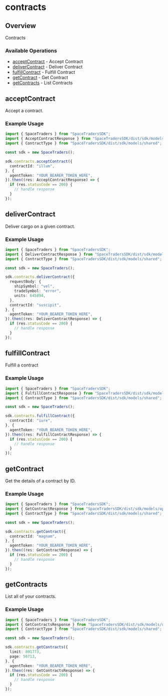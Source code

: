 # contracts

## Overview

Contracts

### Available Operations

* [acceptContract](#acceptcontract) - Accept Contract
* [deliverContract](#delivercontract) - Deliver Contract
* [fulfillContract](#fulfillcontract) - Fulfill Contract
* [getContract](#getcontract) - Get Contract
* [getContracts](#getcontracts) - List Contracts

## acceptContract

Accept a contract.

### Example Usage

```typescript
import { SpaceTraders } from "SpaceTradersSDK";
import { AcceptContractResponse } from "SpaceTradersSDK/dist/sdk/models/operations";
import { ContractType } from "SpaceTradersSDK/dist/sdk/models/shared";

const sdk = new SpaceTraders();

sdk.contracts.acceptContract({
  contractId: "illum",
}, {
  agentToken: "YOUR_BEARER_TOKEN_HERE",
}).then((res: AcceptContractResponse) => {
  if (res.statusCode == 200) {
    // handle response
  }
});
```

## deliverContract

Deliver cargo on a given contract.

### Example Usage

```typescript
import { SpaceTraders } from "SpaceTradersSDK";
import { DeliverContractResponse } from "SpaceTradersSDK/dist/sdk/models/operations";
import { ContractType } from "SpaceTradersSDK/dist/sdk/models/shared";

const sdk = new SpaceTraders();

sdk.contracts.deliverContract({
  requestBody: {
    shipSymbol: "vel",
    tradeSymbol: "error",
    units: 645894,
  },
  contractId: "suscipit",
}, {
  agentToken: "YOUR_BEARER_TOKEN_HERE",
}).then((res: DeliverContractResponse) => {
  if (res.statusCode == 200) {
    // handle response
  }
});
```

## fulfillContract

Fulfill a contract

### Example Usage

```typescript
import { SpaceTraders } from "SpaceTradersSDK";
import { FulfillContractResponse } from "SpaceTradersSDK/dist/sdk/models/operations";
import { ContractType } from "SpaceTradersSDK/dist/sdk/models/shared";

const sdk = new SpaceTraders();

sdk.contracts.fulfillContract({
  contractId: "iure",
}, {
  agentToken: "YOUR_BEARER_TOKEN_HERE",
}).then((res: FulfillContractResponse) => {
  if (res.statusCode == 200) {
    // handle response
  }
});
```

## getContract

Get the details of a contract by ID.

### Example Usage

```typescript
import { SpaceTraders } from "SpaceTradersSDK";
import { GetContractResponse } from "SpaceTradersSDK/dist/sdk/models/operations";
import { ContractType } from "SpaceTradersSDK/dist/sdk/models/shared";

const sdk = new SpaceTraders();

sdk.contracts.getContract({
  contractId: "magnam",
}, {
  agentToken: "YOUR_BEARER_TOKEN_HERE",
}).then((res: GetContractResponse) => {
  if (res.statusCode == 200) {
    // handle response
  }
});
```

## getContracts

List all of your contracts.

### Example Usage

```typescript
import { SpaceTraders } from "SpaceTradersSDK";
import { GetContractsResponse } from "SpaceTradersSDK/dist/sdk/models/operations";
import { ContractType } from "SpaceTradersSDK/dist/sdk/models/shared";

const sdk = new SpaceTraders();

sdk.contracts.getContracts({
  limit: 891773,
  page: 56713,
}, {
  agentToken: "YOUR_BEARER_TOKEN_HERE",
}).then((res: GetContractsResponse) => {
  if (res.statusCode == 200) {
    // handle response
  }
});
```
